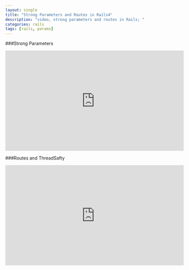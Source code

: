 ```yaml
---
layout: single
title: "Strong Parameters and Routes in Rails4"
description: "video, strong parameters and routes in Rails; "
categories: rails
tags: [rails, params]
---
```

###Strong Parameters
<iframe width="560" height="315" src="http://www.youtube.com/embed/Caq-AEuVdmM" frameborder="0" allowfullscreen></iframe>

###Routes and ThreadSafty
<iframe width="560" height="315" src="http://www.youtube.com/embed/BZVgYRV3yCw" frameborder="0" allowfullscreen></iframe>

